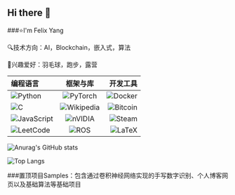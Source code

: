 ## Hi there 👋

<!--
**Felix-robot/Felix-robot** is a ✨ _special_ ✨ repository because its `README.md` (this file) appears on your GitHub profile.

Here are some ideas to get you started:

- 🔭 I’m currently working on ...
- 🌱 I’m currently learning ...
- 👯 I’m looking to collaborate on ...
- 🤔 I’m looking for help with ...
- 💬 Ask me about ...
- 📫 How to reach me: ...
- 😄 Pronouns: ...
- ⚡ Fun fact: ...
-->

###⭐I'm Felix Yang

🔍技术方向：AI，Blockchain，嵌入式，算法

🌴兴趣爱好：羽毛球，跑步，露营


| 编程语言 | 框架与库 | 开发工具 |
| :--- | :---: | ---: |
| ![Python](https://img.shields.io/badge/python-3670A0?style=for-the-badge&logo=python&logoColor=ffdd54) | ![PyTorch](https://img.shields.io/badge/PyTorch-%23EE4C2C.svg?style=for-the-badge&logo=PyTorch&logoColor=white) | ![Docker](https://img.shields.io/badge/docker-%230db7ed.svg?style=for-the-badge&logo=docker&logoColor=white) |
| ![C](https://img.shields.io/badge/c-%2300599C.svg?style=for-the-badge&logo=c&logoColor=white) | ![Wikipedia](https://img.shields.io/badge/Wikipedia-%23000000.svg?style=for-the-badge&logo=wikipedia&logoColor=white) | ![Bitcoin](https://img.shields.io/badge/bitcoin-2F3134?style=for-the-badge&logo=bitcoin&logoColor=white) |
| ![JavaScript](https://img.shields.io/badge/javascript-%23323330.svg?style=for-the-badge&logo=javascript&logoColor=%23F7DF1E) | ![nVIDIA](https://img.shields.io/badge/nVIDIA-%2376B900.svg?style=for-the-badge&logo=nVIDIA&logoColor=white) | ![Steam](https://img.shields.io/badge/steam-%23000000.svg?style=for-the-badge&logo=steam&logoColor=white) |
| ![LeetCode](https://img.shields.io/badge/LeetCode-000000?style=for-the-badge&logo=LeetCode&logoColor=#d16c06) | ![ROS](https://img.shields.io/badge/ros-%230A0FF9.svg?style=for-the-badge&logo=ros&logoColor=white) | ![LaTeX](https://img.shields.io/badge/latex-%23008080.svg?style=for-the-badge&logo=latex&logoColor=white) |


![Anurag's GitHub stats](https://github-readme-stats.vercel.app/api?username=Felix-robot)

![Top Langs](https://github-readme-stats.vercel.app/api/top-langs/?username=Felix-robot)

###置顶项目Samples：包含通过卷积神经网络实现的手写数字识别、个人博客网页以及基础算法等基础项目








